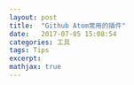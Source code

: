 ```yaml
---
layout: post
title:  "Github Atom常用的插件"
date:   2017-07-05 15:08:54
categories: 工具
tags: Tips
excerpt:
mathjax: true
---
```

